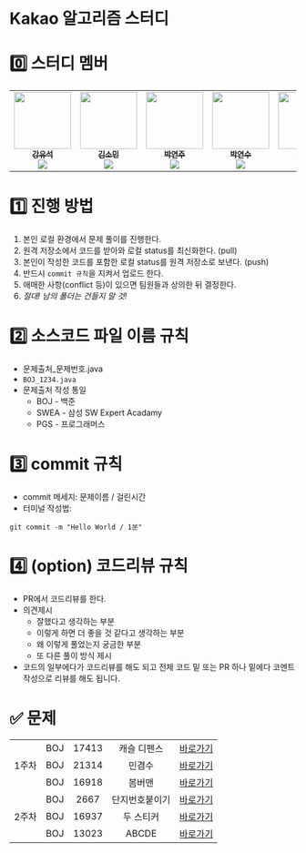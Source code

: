 # Kakao 알고리즘 스터디

# 0️⃣ 스터디 멤버
<table>
    <tr>
        <td align="center">
	    <a href="https://github.com/kangyuseok">
	    	<img src="https://avatars.githubusercontent.com/u/111121447?s=96&v=4" width="100px;" alt=""/>
	    	<br/>
	    	<sub>
	    	<b>강유석</b>
	    	<br/>
	    	<img src="https://us-central1-progress-markdown.cloudfunctions.net/progress/100"/>
	        </sub>
	    </a>
	    <br />
	</td>
        <td align="center">
	    <a href="https://github.com/ss0ming">
	    	<img src="https://avatars.githubusercontent.com/u/104823900?v=4" width="100px;" alt=""/>
	    	<br/>
	    	<sub>
	    	<b>김소민</b>
	    	<br/>
	    	<img src="https://us-central1-progress-markdown.cloudfunctions.net/progress/100"/>
	        </sub>
	    </a>
	    <br />
	</td>
        <td align="center">
	    <a href="https://github.com/yzooop">
	    	<img src="https://avatars.githubusercontent.com/u/163278410?v=4" width="100px;" alt=""/>
	    	<br/>
	    	<sub>
	    	<b>박연주</b>
	    	<br/>
	    	<img src="https://us-central1-progress-markdown.cloudfunctions.net/progress/100"/>
	        </sub>
	    </a>
	    <br />
	</td>
	<td align="center">
	    <a href="https://github.com/Yeonsu00-12">
	    	<img src="https://avatars.githubusercontent.com/u/70528332?v=4" width="100px;" alt=""/>
	    	<br/>
	    	<sub>
	    	<b>박연수</b>
	    	<br/>
	    	<img src="https://us-central1-progress-markdown.cloudfunctions.net/progress/100"/>
	        </sub>
	    </a>
	    <br />
	</td>
	<td align="center">
	    <a href="https://github.com/dev-Rhea">
	    	<img src="https://avatars.githubusercontent.com/u/155525939?v=4" width="100px;" alt=""/>
	    	<br/>
	    	<sub>
	    	<b>추연수</b>
	    	<br/>
	    	<img src="https://us-central1-progress-markdown.cloudfunctions.net/progress/100"/>
	        </sub>
	    </a>
	    <br />
	</td>
    </tr>
</table>


# 1️⃣ 진행 방법
1. 본인 로컬 환경에서 문제 풀이를 진행한다.
2. 원격 저장소에서 코드를 받아와 로컬 status를 최신화한다. (pull)
3. 본인이 작성한 코드를 포함한 로컬 status를 원격 저장소로 보낸다. (push)
4. 반드시 `commit 규칙`을 지켜서 업로드 한다.
5. 애매한 사항(conflict 등)이 있으면 팀원들과 상의한 뒤 결정한다. 
6. *절대! 남의 폴더는 건들지 말 것!*


# 2️⃣ 소스코드 파일 이름 규칙
* 문제출처_문제번호.java
* `BOJ_1234.java`
* 문제출처 작성 통일
	* BOJ - 백준
	* SWEA - 삼성 SW Expert Acadamy
	* PGS - 프로그래머스


# 3️⃣ commit 규칙
* commit 메세지: 문제이름 / 걸린시간
* 터미널 작성법:
```
git commit -m "Hello World / 1분"
```


# 4️⃣ (option) 코드리뷰 규칙
* PR에서 코드리뷰를 한다.
* 의견제시
	* 잘했다고 생각하는 부분
	* 이렇게 하면 더 좋을 것 같다고 생각하는 부분
	* 왜 이렇게 풀었는지 궁금한 부분
	* 또 다른 풀이 방식 제시
* 코드의 일부에다가 코드리뷰를 해도 되고 전체 코드 밑 또는 PR 하나 밑에다 코멘트 작성으로 리뷰를 해도 됩니다.

# ✅ 문제
<table>
    <tr style="text-align: center">
        <td rowspan="3">1주차</td>
        <td>BOJ</td><td>17413</td><td>캐슬 디펜스</td>
        <td><a href="https://www.acmicpc.net/problem/17135">바로가기</a></td>
    </tr>
    <tr style="text-align: center">
        <td>BOJ</td><td>21314</td><td>민겸수</td>
        <td><a href="https://www.acmicpc.net/problem/21314">바로가기</a></td>
    </tr>
    <tr style="text-align: center">
        <td>BOJ</td><td>16918</td><td>봄버맨</td>
        <td><a href="https://www.acmicpc.net/problem/16918">바로가기</a></td>
    </tr>

   <tr style="text-align: center">
        <td rowspan="3">2주차</td>
        <td>BOJ</td><td>2667</td><td>단지번호붙이기</td>
        <td><a href="https://www.acmicpc.net/problem/2667">바로가기</a></td>
    </tr>
    <tr style="text-align: center">
        <td>BOJ</td><td>16937</td><td>두 스티커</td>
        <td><a href="https://www.acmicpc.net/problem/16937">바로가기</a></td>
    </tr>
    <tr style="text-align: center">
        <td>BOJ</td><td>13023</td><td>ABCDE</td>
        <td><a href="https://www.acmicpc.net/problem/13023">바로가기</a></td>
    </tr>

</table>
